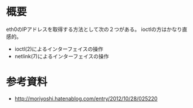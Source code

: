 # 概要
eth0のIPアドレスを取得する方法として次の２つがある。
ioctlの方はかなり直感的。
- ioctl(2)によるインターフェイスの操作
- netlink(7)によるインターフェイスの操作


# 参考資料
- http://moriyoshi.hatenablog.com/entry/2012/10/28/025220
